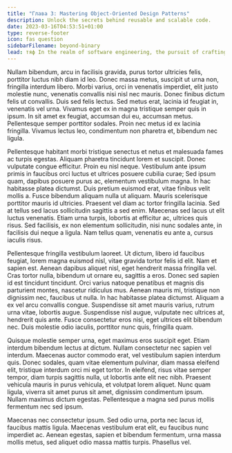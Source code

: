 ```yaml
---
title: "Глава 3: Mastering Object-Oriented Design Patterns"
description: Unlock the secrets behind reusable and scalable code.
date: 2023-03-16T04:53:51+01:00
type: reverse-footer
icon: fas question
sidebarFilename: beyond-binary
lead: тяф In the realm of software engineering, the pursuit of crafting elegant, reusable, and scalable code stands as a timeless endeavor. In this chapter, we delve deep into the principles and practices that underpin the creation of resilient, adaptable systems, exploring how the judicious application of design patterns can elevate code from mere functionality to enduring craftsmanship. Through insightful analysis and practical examples, we unravel the mysteries of reusable and scalable code, illuminating the path towards mastery in the realm of object-oriented design.
---
```

Nullam bibendum, arcu in facilisis gravida, purus tortor ultricies felis, porttitor luctus nibh diam id leo. Donec massa metus, suscipit ut urna non, fringilla interdum libero. Morbi varius, orci in venenatis imperdiet, elit justo molestie nunc, venenatis convallis nisi nisl nec mauris. Donec finibus dictum felis ut convallis. Duis sed felis lectus. Sed metus erat, lacinia id feugiat in, venenatis vel urna. Vivamus eget ex in magna tristique semper quis in ipsum. In sit amet ex feugiat, accumsan dui eu, accumsan metus. Pellentesque semper porttitor sodales. Proin nec metus id ex lacinia fringilla. Vivamus lectus leo, condimentum non pharetra et, bibendum nec ligula.

Pellentesque habitant morbi tristique senectus et netus et malesuada fames ac turpis egestas. Aliquam pharetra tincidunt lorem et suscipit. Donec vulputate congue efficitur. Proin eu nisl neque. Vestibulum ante ipsum primis in faucibus orci luctus et ultrices posuere cubilia curae; Sed ipsum quam, dapibus posuere purus ac, elementum vestibulum magna. In hac habitasse platea dictumst. Duis pretium euismod erat, vitae finibus velit mollis a. Fusce bibendum aliquam nulla ut aliquam. Mauris scelerisque porttitor mauris id ultricies. Praesent vel diam ac tortor fringilla lacinia. Sed at tellus sed lacus sollicitudin sagittis a sed enim. Maecenas sed lacus ut elit luctus venenatis. Etiam urna turpis, lobortis at efficitur ac, ultrices quis risus. Sed facilisis, ex non elementum sollicitudin, nisi nunc sodales ante, in facilisis dui neque a ligula. Nam tellus quam, venenatis eu ante a, cursus iaculis risus.

Pellentesque fringilla vestibulum laoreet. Ut dictum, libero id faucibus feugiat, lorem magna euismod nisl, vitae gravida tortor felis id elit. Nam et sapien est. Aenean dapibus aliquet nisl, eget hendrerit massa fringilla vel. Cras tortor nulla, bibendum ut ornare eu, sagittis a eros. Donec sed sapien id est tincidunt tincidunt. Orci varius natoque penatibus et magnis dis parturient montes, nascetur ridiculus mus. Aenean mauris mi, tristique non dignissim nec, faucibus ut nulla. In hac habitasse platea dictumst. Aliquam a ex vel arcu convallis congue. Suspendisse sit amet mauris varius, rutrum urna vitae, lobortis augue. Suspendisse nisl augue, vulputate nec ultrices at, hendrerit quis ante. Fusce consectetur eros nisi, eget ultrices elit bibendum nec. Duis molestie odio iaculis, porttitor nunc quis, fringilla quam.

Quisque molestie semper urna, eget maximus eros suscipit eget. Etiam interdum bibendum lectus at dictum. Nullam consectetur nec sapien vel interdum. Maecenas auctor commodo erat, vel vestibulum sapien interdum quis. Donec sodales, quam vitae elementum pulvinar, diam massa eleifend elit, tristique interdum orci mi eget tortor. In eleifend, risus vitae semper tempor, diam turpis sagittis nulla, ut lobortis ante elit nec nibh. Praesent vehicula mauris in purus vehicula, et volutpat lorem aliquet. Nunc quam ligula, viverra sit amet purus sit amet, dignissim condimentum ipsum. Nullam maximus dictum egestas. Pellentesque a magna sed purus mollis fermentum nec sed ipsum.

Maecenas nec consectetur ipsum. Sed odio urna, porta nec lacus id, faucibus mattis ligula. Maecenas vestibulum erat elit, eu faucibus nunc imperdiet ac. Aenean egestas, sapien et bibendum fermentum, urna massa mollis metus, sed aliquet odio massa mattis turpis. Phasellus vel.